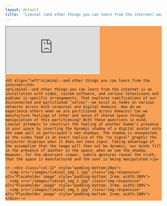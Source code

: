 ```yaml
---
layout: default
title:  "Liminal (and other things you can learn from the internet) working title"
---
```


<div class="row justify-center" style="background-color: #f7a056;">
  <div class="right">
    <div class="row">
        <!-- 16:9 aspect ratio -->
        <div class="embed-responsive embed-responsive-16by9">
          <iframe class="embed-responsive-item" src="https://player.vimeo.com/video/379911882" webkitallowfullscreen mozallowfullscreen allowfullscreen></iframe>
        </div>
    </div>

    <h3 align="left">Liminal--and other things you can learn from the internet</h3>
    <p>Liminal--and other things you can learn from the internet is an installation with video, custom software, and various televisions and podiums in specific arrangements, that explores ramifications of our disconnected and partitioned "selves"--we exist as nodes on various networks across both corporeal and digital domains. How do we experience others when we are partitioned across domains? Can we manufacture feelings of other and sense of shared space through manipulation of this partitioning? With these questions in mind, Liminal attempts to construct the feeling of another human’s presence in your space by inserting the dynamic shadow of a digital avatar unto the same wall as participant’s own shadows. The shadow is unexpected, as the video feed is an exact replica of the "no signal" graphic the projector displays when it does not have input. Taking advantage of the assumption that the image will then not be dynamic, our minds fill in the presence of another in the space; when we see the shadow. However, for the observant viewer, subtle gestures reveal the truth, that the space is manufactured and the user is being manipulated.</p>

    <!--<div class="col-12" style="padding-bottom:20px">
      <img src="/images/liminal_img_1.jpg" class="img-responsive" alt="Placeholder image" style="padding-bottom: 2rem; width:100%">
      <img src="/images/liminal_img_2.jpg" class="img-responsive" alt="Placeholder image" style="padding-bottom: 2rem; width:100%">
      <img src="/images/liminal_img_3.jpg" class="img-responsive" alt="Placeholder image" style="padding-bottom: 2rem; width:100%">
    </div>-->

  </div>
</div>
